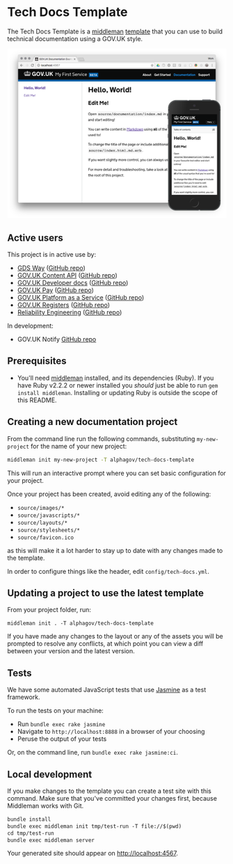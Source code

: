 # Tech Docs Template

The Tech Docs Template is a [middleman][mm] [template][mmt] that
you can use to build technical documentation using a GOV.UK style.

![Screenshot of Example Documentation](/screenshots/composite.png)

## Active users

This project is in active use by:

- [GDS Way](https://gds-way.cloudapps.digital) ([GitHub repo](https://github.com/alphagov/gds-way))
- [GOV.UK Content API](https://content-api.publishing.service.gov.uk) ([GitHub repo](https://github.com/alphagov/govuk-content-api-docs))
- [GOV.UK Developer docs](https://docs.publishing.service.gov.uk/) ([GitHub repo](https://github.com/alphagov/govuk-developer-docs))
- [GOV.UK Pay](https://govukpay-docs.cloudapps.digital) ([GitHub repo](https://github.com/alphagov/pay-tech-docs))
- [GOV.UK Platform as a Service](https://docs.cloud.service.gov.uk/) ([GitHub repo](https://github.com/alphagov/paas-tech-docs))
- [GOV.UK Registers](https://registers-docs.cloudapps.digital) ([GitHub repo](https://github.com/alphagov/registers-tech-docs))
- [Reliability Engineering](https://reliability-engineering.cloudapps.digital) ([GitHub repo](https://github.com/alphagov/reliability-engineering))

In development:

- GOV.UK Notify [GitHub repo](https://github.com/alphagov/notifications-tech-docs)

## Prerequisites

- You'll need [middleman][mm] installed, and its dependencies (Ruby). If you have Ruby v2.2.2 or newer installed you _should_ just be able to run `gem install middleman`. Installing or updating Ruby is outside the scope of this README.

## Creating a new documentation project

From the command line run the following commands, substituting `my-new-project`
for the name of your new project:

```bash
middleman init my-new-project -T alphagov/tech-docs-template
```

This will run an interactive prompt where you can set basic configuration for
your project.

Once your project has been created, avoid editing any of the following:

- `source/images/*`
- `source/javascripts/*`
- `source/layouts/*`
- `source/stylesheets/*`
- `source/favicon.ico`

as this will make it a lot harder to stay up to date with any changes made
to the template.

In order to configure things like the header, edit `config/tech-docs.yml`.

## Updating a project to use the latest template

From your project folder, run:

```
middleman init . -T alphagov/tech-docs-template
```

If you have made any changes to the layout or any of the assets you will be
prompted to resolve any conflicts, at which point you can view a diff between
your version and the latest version.

## Tests

We have some automated JavaScript tests that use [Jasmine][jas] as a test
framework.

To run the tests on your machine:

- Run `bundle exec rake jasmine`
- Navigate to `http://localhost:8888` in a browser of your choosing
- Peruse the output of your tests

Or, on the command line, run `bundle exec rake jasmine:ci`.

## Local development

If you make changes to the template you can create a test site with this command.
Make sure that you've committed your changes first, because Middleman works with Git.

```
bundle install
bundle exec middleman init tmp/test-run -T file://$(pwd)
cd tmp/test-run
bundle exec middleman server
```

Your generated site should appear on <http://localhost:4567>.

[mm]: https://middlemanapp.com/
[mmt]: https://middlemanapp.com/advanced/project_templates/
[jas]: https://jasmine.github.io/
